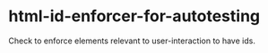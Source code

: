 # html-id-enforcer-for-autotesting

Check to enforce elements relevant to user-interaction to have ids.